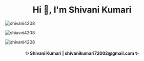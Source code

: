 <h1 align="center">Hi 👋, I'm Shivani Kumari</h1>
<p><img align="center" src="https://github-readme-stats.vercel.app/api/top-langs?username=shivani4208&show_icons=true&locale=en&layout=compact" alt="shivani4208" /></p>

<p><img align="center" src="https://github-readme-stats.vercel.app/api?username=shivani4208&show_icons=true&locale=en&theme=tokyonight" alt="shiavni4208" /></p>

<p><img align="center" src="https://github-readme-streak-stats.herokuapp.com/?user=shivani4208&" alt="shivani4208" /></p>
<h4 align="center">✨ Shivani Kumari | shivanikumari72002@gmail.com ✨</h4>
